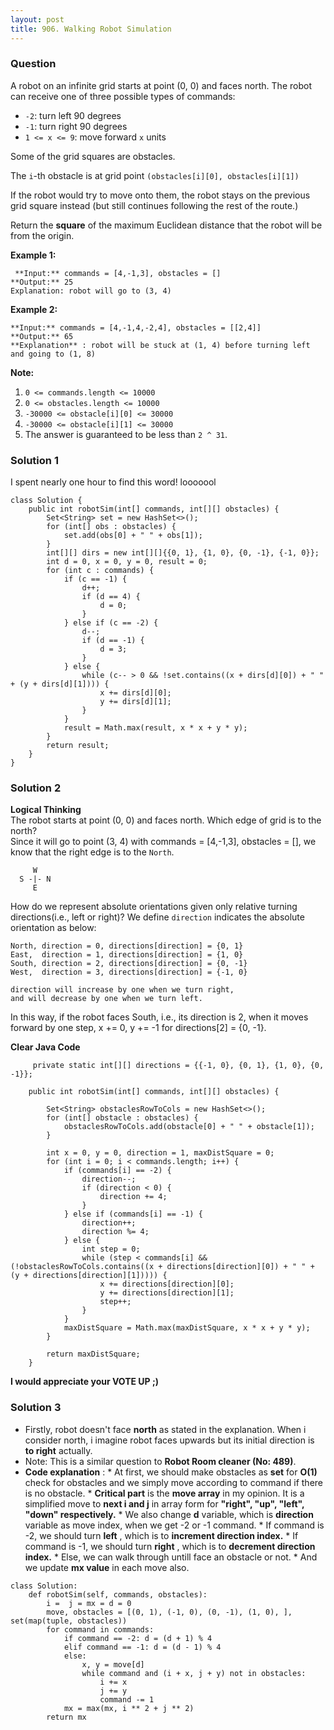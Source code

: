 ```yaml
---
layout: post
title: 906. Walking Robot Simulation
---
```

### Question
A robot on an infinite grid starts at point (0, 0) and faces north.  The robot
can receive one of three possible types of commands:

  * `-2`: turn left 90 degrees
  * `-1`: turn right 90 degrees
  * `1 <= x <= 9`: move forward `x` units

Some of the grid squares are obstacles.

The `i`-th obstacle is at grid point `(obstacles[i][0], obstacles[i][1])`

If the robot would try to move onto them, the robot stays on the previous grid
square instead (but still continues following the rest of the route.)

Return the **square** of the maximum Euclidean distance that the robot will be
from the origin.



 **Example 1:**

    
    
     **Input:** commands = [4,-1,3], obstacles = []
    **Output:** 25
    Explanation: robot will go to (3, 4)
    

**Example 2:**

    
    
    **Input:** commands = [4,-1,4,-2,4], obstacles = [[2,4]]
    **Output:** 65
    **Explanation** : robot will be stuck at (1, 4) before turning left and going to (1, 8)
    



 **Note:**

  1. `0 <= commands.length <= 10000`
  2. `0 <= obstacles.length <= 10000`
  3. `-30000 <= obstacle[i][0] <= 30000`
  4. `-30000 <= obstacle[i][1] <= 30000`
  5. The answer is guaranteed to be less than `2 ^ 31`.

### Solution 1
I spent nearly one hour to find this word! looooool

    
    
    class Solution {
        public int robotSim(int[] commands, int[][] obstacles) {
            Set<String> set = new HashSet<>();
            for (int[] obs : obstacles) {
                set.add(obs[0] + " " + obs[1]);
            }
            int[][] dirs = new int[][]{{0, 1}, {1, 0}, {0, -1}, {-1, 0}};
            int d = 0, x = 0, y = 0, result = 0;
            for (int c : commands) {
                if (c == -1) {
                    d++;
                    if (d == 4) {
                        d = 0;
                    }
                } else if (c == -2) {
                    d--;
                    if (d == -1) {
                        d = 3;
                    }
                } else {
                    while (c-- > 0 && !set.contains((x + dirs[d][0]) + " " + (y + dirs[d][1]))) {
                        x += dirs[d][0];
                        y += dirs[d][1];
                    }
                }
                result = Math.max(result, x * x + y * y);
            }
            return result;
        }
    }
    


### Solution 2
**Logical Thinking**  
The robot starts at point (0, 0) and faces north. Which edge of grid is to the
north?  
Since it will go to point (3, 4) with commands = [4,-1,3], obstacles = [], we
know that the right edge is to the `North`.

    
    
         W
      S -|- N
         E
    

How do we represent absolute orientations given only relative turning
directions(i.e., left or right)? We define `direction` indicates the absolute
orientation as below:

    
    
    North, direction = 0, directions[direction] = {0, 1}
    East,  direction = 1, directions[direction] = {1, 0}
    South, direction = 2, directions[direction] = {0, -1}
    West,  direction = 3, directions[direction] = {-1, 0}
    
    direction will increase by one when we turn right, 
    and will decrease by one when we turn left.
    

In this way, if the robot faces South, i.e., its direction is 2, when it moves
forward by one step, x += 0, y += -1 for directions[2] = {0, -1}.

**Clear Java Code**

    
    
         private static int[][] directions = {{-1, 0}, {0, 1}, {1, 0}, {0, -1}};
    
        public int robotSim(int[] commands, int[][] obstacles) {
    
            Set<String> obstaclesRowToCols = new HashSet<>();
            for (int[] obstacle : obstacles) {
                obstaclesRowToCols.add(obstacle[0] + " " + obstacle[1]);
            }
    
            int x = 0, y = 0, direction = 1, maxDistSquare = 0;
            for (int i = 0; i < commands.length; i++) {
                if (commands[i] == -2) {
                    direction--;
                    if (direction < 0) {
                        direction += 4;
                    }
                } else if (commands[i] == -1) {
                    direction++;
                    direction %= 4;
                } else {
                    int step = 0;
                    while (step < commands[i] && (!obstaclesRowToCols.contains((x + directions[direction][0]) + " " + (y + directions[direction][1])))) {
                        x += directions[direction][0];
                        y += directions[direction][1];
                        step++;
                    }
                }
                maxDistSquare = Math.max(maxDistSquare, x * x + y * y);
            }
    
            return maxDistSquare;
        }
    

**I would appreciate your VOTE UP ;)**


### Solution 3
  * Firstly, robot doesn't face **north** as stated in the explanation. When i consider north, i imagine robot faces upwards but its initial direction is **to right** actually.
  * Note: This is a similar question to **Robot Room cleaner (No: 489)**.
  *  **Code explanation** :
    * At first, we should make obstacles as **set** for **O(1)** check for obstacles and we simply move according to command if there is no obstacle.
    *  **Critical part** is the **move array** in my opinion. It is a simplified move to **next i and j** in array form for **"right", "up", "left", "down" respectively.**
    * We also change **d** variable, which is **direction** variable as move index, when we get -2 or -1 command.
    * If command is -2, we should turn **left** , which is to **increment direction index.**
    * If command is -1, we should turn **right** , which is to **decrement direction index.**
    * Else, we can walk through untill face an obstacle or not.
    * And we update **mx value** in each move also.

    
    
    class Solution:
        def robotSim(self, commands, obstacles):
            i =  j = mx = d = 0
            move, obstacles = [(0, 1), (-1, 0), (0, -1), (1, 0), ], set(map(tuple, obstacles))
            for command in commands:
                if command == -2: d = (d + 1) % 4
                elif command == -1: d = (d - 1) % 4
                else:
                    x, y = move[d]
                    while command and (i + x, j + y) not in obstacles:
                        i += x
                        j += y
                        command -= 1
                mx = max(mx, i ** 2 + j ** 2)
            return mx
    



